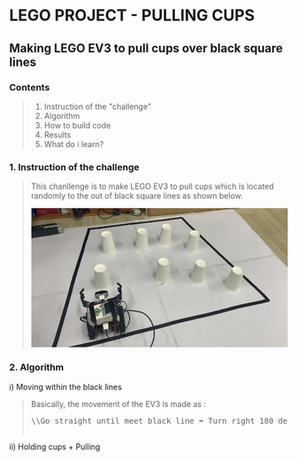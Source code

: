 
LEGO PROJECT - PULLING CUPS
===
Making LEGO EV3 to pull cups over black square lines
---
### Contents
>1. Instruction of the "challenge"
>2. Algorithm
>3. How to build code
>4. Results
>5. What do i learn?
### 1. Instruction of the challenge
> This chanllenge is to make LEGO EV3 to pull cups which is located randomly to the out of black square lines as shown below.  
>
> <img src = "https://github.com/im-sohyeon/Projects_Yonsei/blob/master/Pulling%20cups/image/IMG_0577.jpg" width="550px">
### 2. Algorithm
i) Moving within the black lines
> Basically, the movement of the EV3 is made as :
> <pre>\\Go straight until meet black line ➡️ Turn right 180 degrees  ➡️ Go straight until meet black line  ➡️ Turn left 180 degrees ...(repeat)

ii) Holding cups + Pulling
